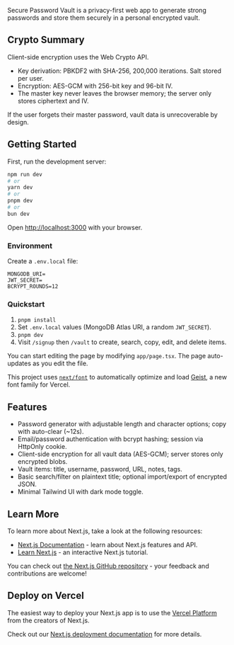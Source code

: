 Secure Password Vault is a privacy-first web app to generate strong passwords and store them securely in a personal encrypted vault.

## Crypto Summary

Client-side encryption uses the Web Crypto API.
- Key derivation: PBKDF2 with SHA-256, 200,000 iterations. Salt stored per user.
- Encryption: AES-GCM with 256-bit key and 96-bit IV.
- The master key never leaves the browser memory; the server only stores ciphertext and IV.

If the user forgets their master password, vault data is unrecoverable by design.

## Getting Started

First, run the development server:

```bash
npm run dev
# or
yarn dev
# or
pnpm dev
# or
bun dev
```

Open [http://localhost:3000](http://localhost:3000) with your browser.

### Environment

Create a `.env.local` file:

```
MONGODB_URI=
JWT_SECRET=
BCRYPT_ROUNDS=12
```

### Quickstart

1. `pnpm install`
2. Set `.env.local` values (MongoDB Atlas URI, a random `JWT_SECRET`).
3. `pnpm dev`
4. Visit `/signup` then `/vault` to create, search, copy, edit, and delete items.

You can start editing the page by modifying `app/page.tsx`. The page auto-updates as you edit the file.

This project uses [`next/font`](https://nextjs.org/docs/app/building-your-application/optimizing/fonts) to automatically optimize and load [Geist](https://vercel.com/font), a new font family for Vercel.

## Features

- Password generator with adjustable length and character options; copy with auto-clear (~12s).
- Email/password authentication with bcrypt hashing; session via HttpOnly cookie.
- Client-side encryption for all vault data (AES-GCM); server stores only encrypted blobs.
- Vault items: title, username, password, URL, notes, tags.
- Basic search/filter on plaintext title; optional import/export of encrypted JSON.
- Minimal Tailwind UI with dark mode toggle.

## Learn More

To learn more about Next.js, take a look at the following resources:

- [Next.js Documentation](https://nextjs.org/docs) - learn about Next.js features and API.
- [Learn Next.js](https://nextjs.org/learn) - an interactive Next.js tutorial.

You can check out [the Next.js GitHub repository](https://github.com/vercel/next.js) - your feedback and contributions are welcome!

## Deploy on Vercel

The easiest way to deploy your Next.js app is to use the [Vercel Platform](https://vercel.com/new?utm_medium=default-template&filter=next.js&utm_source=create-next-app&utm_campaign=create-next-app-readme) from the creators of Next.js.

Check out our [Next.js deployment documentation](https://nextjs.org/docs/app/building-your-application/deploying) for more details.
